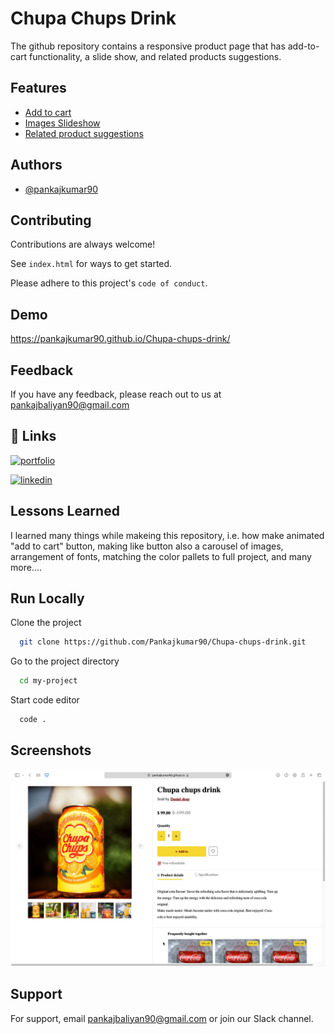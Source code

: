 
# Chupa Chups Drink

The github repository contains a responsive product page that has add-to-cart functionality, a slide show, and related products suggestions.


## Features

 - [Add to cart]()
 - [Images Slideshow]()
 - [Related product suggestions]()


## Authors

- [@pankajkumar90](https://www.github.com/pankajkumar90)


## Contributing

Contributions are always welcome!

See `index.html` for ways to get started.

Please adhere to this project's `code of conduct`.


## Demo

https://pankajkumar90.github.io/Chupa-chups-drink/


## Feedback

If you have any feedback, please reach out to us at pankajbaliyan90@gmail.com


## 🔗 Links
[![portfolio](https://img.shields.io/badge/my_portfolio-000?style=for-the-badge&logo=ko-fi&logoColor=white)](https://codewithpankaj.vercel.app)

[![linkedin](https://img.shields.io/badge/linkedin-0A66C2?style=for-the-badge&logo=linkedin&logoColor=white)](https://www.linkedin.com/in/pankaj-kumar-90/)

## Lessons Learned

I learned many things while makeing this repository, i.e. how make animated "add to cart" button, making like button also a carousel of images, arrangement of fonts, matching the color pallets to full project, and many more....
## Run Locally

Clone the project

```bash
  git clone https://github.com/Pankajkumar90/Chupa-chups-drink.git
```

Go to the project directory

```bash
  cd my-project
```

Start code editor

```bash
  code .
```


## Screenshots

![App Screenshot](./preview.webp)


## Support

For support, email pankajbaliyan90@gmail.com or join our Slack channel.

